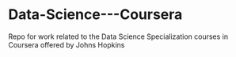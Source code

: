 # Data-Science---Coursera
Repo for work related to the Data Science Specialization courses in Coursera offered by Johns Hopkins
